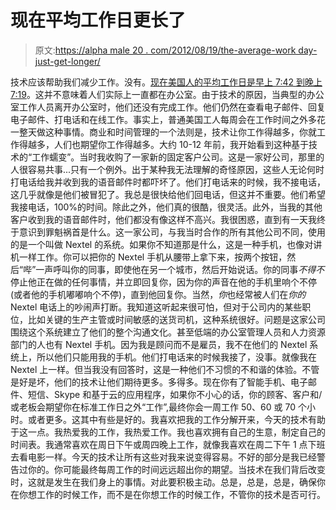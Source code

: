 # 现在平均工作日更长了

> 原文:[https://alpha male 20 . com/2012/08/19/the-average-work day-just-get-longer/](https://alphamale20.com/2012/08/19/the-average-workday-just-got-longer/)

技术应该帮助我们减少工作。没有。[现在美国人的平均工作日是早上 7:42 到晚上 7:19](http://mozy.com/9-5/)。这并不意味着人们实际上一直都在办公室。由于技术的原因，当典型的办公室工作人员离开办公室时，他们还没有完成工作。他们仍然在查看电子邮件、回复电子邮件、打电话和在线工作。事实上，普通美国工人每周会在工作时间之外多花一整天做这种事情。商业和时间管理的一个法则是，技术让你工作得越多，你就工作得越多，人们也期望你工作得越多。大约 10-12 年前，我开始看到这种基于技术的“工作蠕变”。当时我收购了一家新的固定客户公司。这是一家好公司，那里的人很容易共事...只有一个例外。出于某种我无法理解的奇怪原因，这些人无论何时打电话给我并收到我的语音邮件时都吓坏了。他们打电话来的时候，我不接电话，这几乎就像是他们被冒犯了。我总是很快给他们回电话，但这并不重要。他们希望我接电话，100%的时间。除此之外，他们真的很酷，很灵活。此外，当我的其他客户收到我的语音邮件时，他们都没有像这样不高兴。我很困惑，直到有一天我终于意识到罪魁祸首是什么。这一家公司，与我当时合作的所有其他公司不同，使用的是一个叫做 Nextel 的系统。如果你不知道那是什么，这是一种手机，也像对讲机一样工作。你可以把你的 Nextel 手机从腰带上拿下来，按两个按钮，然后“哔”一声呼叫你的同事，即使他在另一个城市，然后开始说话。你的同事*不得不*停止他正在做的任何事情，并立即回复你，因为你的声音在他的手机里响个不停(或者他的手机嘟嘟响个不停)，直到他回复你。当然，*你*也经常被人们在*你的* Nextel 电话上的吵闹声打断。我知道这听起来很可怕，但对于公司内的某些职位，比如关键的生产主管或时间敏感的送货司机，这种系统很好。问题是这家公司围绕这个系统建立了他们的整个沟通文化。甚至低端的办公室管理人员和人力资源部门的人也有 Nextel 手机。因为我是顾问而不是雇员，我不在他们的 Nextel 系统上，所以他们只能用我的手机。他们打电话来的时候我接了，没事。就像我在 Nextel 上一样。但当我没有回答时，这是一种他们不习惯的不和谐的体验。不管是好是坏，他们的技术让他们期待更多。多得多。现在你有了智能手机、电子邮件、短信、Skype 和基于云的应用程序，如果你不小心的话，你的顾客、客户和/或老板会期望你在标准工作日之外“工作”,最终你会一周工作 50、60 或 70 个小时。或者更多。这其中有些是好的。我喜欢把我的工作分解开来，今天的技术有助于这一点。我热爱我的工作，我热爱工作。我也喜欢拥有自己的生意，制定自己的时间表。我通常喜欢在周日下午或周四晚上工作，就像我喜欢在周二下午 1 点下班去看电影一样。今天的技术让所有这些对我来说变得容易。不好的部分是我已经警告过你的。你可能最终每周工作的时间远远超出你的期望。当技术在我们背后改变时，这就是发生在我们身上的事情。对此要积极主动。总是，总是，总是，确保你在你想工作的时候工作，而不是在你想工作的时候工作，不管你的技术是否可行。